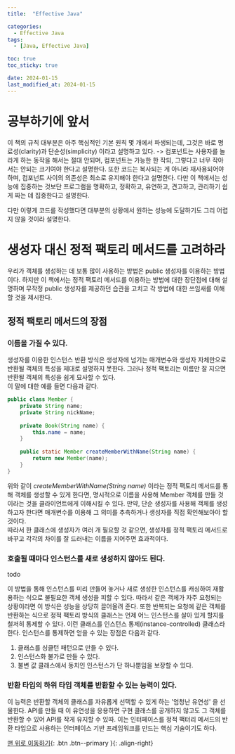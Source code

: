 ```yaml
---
title:  "Effective Java" 

categories:
  - Effective Java
tags:
  - [Java, Effective Java]

toc: true
toc_sticky: true

date: 2024-01-15
last_modified_at: 2024-01-15
---
```


# 공부하기에 앞서
이 책의 규칙 대부분은 아주 핵심적인 기본 원칙 몇 개에서 파생되는데, 그것은 바로 명료성(clarity)과 단순성(simplicity) 이라고 설명하고 있다.
-> 컴포넌트는 사용자를 놀라게 하는 동작을 해서는 절대 안되며, 컴포넌트는 가능한 한 작되, 그렇다고 너무 작아서는 안되는 크기여야 한다고 설명한다.
또한 코드는 복사되는 게 아니라 재사용되어야 하며, 컴포넌트 사이의 의존성은 최소로 유지해야 한다고 설명한다.
다만 이 책에서는 성능에 집중하는 것보단 프로그램을 명확하고, 정확하고, 유연하고, 견고하고, 관리하기 쉽게 짜는 데 집중한다고 설명한다.

다만 이렇게 코드를 작성했다면 대부분의 상황에서 원하는 성능에 도달하기도 그리 어렵지 않을 것이라 설명한다.


# 생성자 대신 정적 팩토리 메서드를 고려하라

우리가 객체를 생성하는 데 보통 많이 사용하는 방법은 public 생성자를 이용하는 방법이다. 하지만 이 책에서는 정적 팩토리 메서드를 이용하는 방법에 대한 장단점에 대해 설명하며
무작정 public 생성자를 제공하던 습관을 고치고 각 방법에 대한 쓰임새를 이해할 것을 제시한다.


## 정적 팩토리 메서드의 장점

### 이름을 가질 수 있다.
생성자를 이용한 인스턴스 반환 방식은 생성자에 넘기는 매개변수와 생성자 자체만으로 반환될 객체의 특성을 제대로 설명하지 못한다. 그러나 정적 팩토리는 이름만 잘 지으면 반환될 객체의 특성을 쉽게 묘사할 수 있다.  
이 말에 대한 예를 들면 다음과 같다.

```java
public class Member {
    private String name;
    private String nickName;
    
    private Book(String name) {
        this.name = name;
    }
    
    public static Member createMemberWithName(String name) {
        return new Member(name);
    }
}
```

위와 같이 *createMemberWithName(String name)* 이라는 정적 팩토리 메서드를 통해 객체를 생성할 수 있게 한다면, 명시적으로 이름을 사용해 Member 객체를 만들 것이라는 것을 클라이언트에게 이해시킬 수 있다.
만약, 단순 생성자를 사용해 객체를 생성하고자 한다면 매개변수를 이용해 그 의미를 추측하거나 생성자를 직접 확인해보아야 할 것이다.  
따라서 한 클래스에 생성자가 여러 개 필요할 것 같으면, 생성자를 정적 팩토리 메서드로 바꾸고 각각의 차이를 잘 드러내는 이름을 지어주면 효과적이다.

### 호출될 때마다 인스턴스를 새로 생성하지 않아도 된다.

todo



이 방법을 통해 인스턴스를 미리 만들어 놓거나 새로 생성한 인스턴스를 캐싱하여 재활용하는 식으로 불필요한 객체 생성을 피할 수 있다.
따라서 같은 객체가 자주 요청되는 상황이라면 이 방식은 성능을 상당히 끌어올려 준다.
또한 반복되는 요청에 같은 객체를 반환하는 식으로 정적 팩토리 방식의 클래스는 언제 어느 인스턴스를 살아 있게 할지를 철저히 통제할 수 있다.
이런 클래스를 인스턴스 통제(instance-controlled) 클래스라 한다.
인스턴스를 통제하면 얻을 수 있는 장점은 다음과 같다.
1. 클래스를 싱클턴 패턴으로 만들 수 있다.
2. 인스턴스화 불가로 만들 수 있다.
3. 불변 값 클래스에서 동치인 인스턴스가 단 하나뿐임을 보장할 수 있다.

### 반환 타입의 하위 타입 객체를 반환할 수 있는 능력이 있다.
이 능력은 반환할 객체의 클래스를 자유롭게 선택할 수 있게 하는 '엄청난 유연성' 을 선물한다.
API를 만들 때 이 유연성을 응용하면 구현 클래스를 공개하지 않고도 그 객체를 반환할 수 있어 API를 작게 유지할 수 있따. 이는 인터페이스를 정적 팩터리 메서드의 반환 타입으로 사용하는 
인터페이스 기반 프레임워크를 만드는 핵심 기술이기도 하다.


[맨 위로 이동하기](#){: .btn .btn--primary }{: .align-right}

